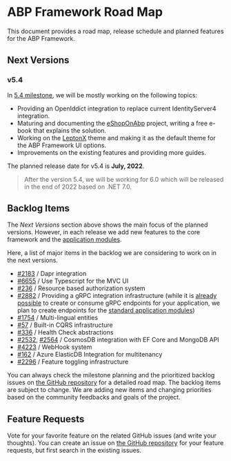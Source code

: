 # ABP Framework Road Map

This document provides a road map, release schedule and planned features for the ABP Framework.

## Next Versions

### v5.4

In [5.4 milestone](https://github.com/abpframework/abp/milestone/67), we will be mostly working on the following topics:

* Providing an OpenIddict integration to replace current IdentityServer4 integration.
* Maturing and documenting the [eShopOnAbp](https://github.com/abpframework/eShopOnAbp) project, writing a free e-book that explains the solution.
* Working on the [LeptonX](https://blog.abp.io/abp/LeptonX-Theme-for-ABP-Framework-Alpha-Release) theme and making it as the default theme for the ABP Framework UI options.
* Improvements on the existing features and providing more guides.

The planned release date for v5.4 is **July, 2022**.

> After the version 5.4, we will be working for 6.0 which will be released in the end of 2022 based on .NET 7.0.

## Backlog Items

The *Next Versions* section above shows the main focus of the planned versions. However, in each release we add new features to the core framework and the [application modules](Modules/Index.md).

Here, a list of major items in the backlog we are considering to work on in the next versions.

* [#2183](https://github.com/abpframework/abp/issues/2183) / Dapr integration
* [#6655](https://github.com/abpframework/abp/pull/6655) / Use Typescript for the MVC UI
* [#236](https://github.com/abpframework/abp/issues/236) / Resource based authorization system
* [#2882](https://github.com/abpframework/abp/issues/2882) / Providing a gRPC integration infrastructure (while it is [already possible](https://github.com/abpframework/abp-samples/tree/master/GrpcDemo) to create or consume gRPC endpoints for your application, we plan to create endpoints for the [standard application modules](https://docs.abp.io/en/abp/latest/Modules/Index))
* [#1754](https://github.com/abpframework/abp/issues/1754) / Multi-lingual entities
* [#57](https://github.com/abpframework/abp/issues/57) / Built-in CQRS infrastructure
* [#336](https://github.com/abpframework/abp/issues/336) / Health Check abstractions
* [#2532](https://github.com/abpframework/abp/issues/2532), [#2564](https://github.com/abpframework/abp/issues/2465) / CosmosDB integration with EF Core and MongoDB API
* [#4223](https://github.com/abpframework/abp/issues/4223) / WebHook system
* [#162](https://github.com/abpframework/abp/issues/162) / Azure ElasticDB Integration for multitenancy
* [#2296](https://github.com/abpframework/abp/issues/2296) / Feature toggling infrastructure

You can always check the milestone planning and the prioritized backlog issues on [the GitHub repository](https://github.com/abpframework/abp/milestones) for a detailed road map. The backlog items are subject to change. We are adding new items and changing priorities based on the community feedbacks and goals of the project.

## Feature Requests

Vote for your favorite feature on the related GitHub issues (and write your thoughts). You can create an issue on [the GitHub repository](https://github.com/abpframework/abp) for your feature requests, but first search in the existing issues.

